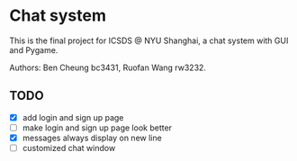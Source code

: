 # Chat system
This is the final project for ICSDS @ NYU Shanghai, a chat system with GUI and Pygame. 

Authors: Ben Cheung bc3431, Ruofan Wang rw3232.

## TODO
- [x] add login and sign up page
- [ ] make login and sign up page look better
- [x] messages always display on new line
- [ ] customized chat window 
